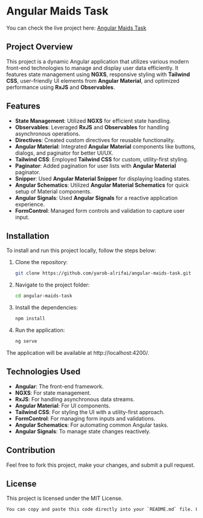 # Angular Maids Task

You can check the live project here: [Angular Maids Task](https://yarob-alrifai.github.io/angular-maids-task/)

## Project Overview

This project is a dynamic Angular application that utilizes various modern front-end technologies to manage and display user data efficiently. It features state management using **NGXS**, responsive styling with **Tailwind CSS**, user-friendly UI elements from **Angular Material**, and optimized performance using **RxJS** and **Observables**.

## Features

- **State Management**: Utilized **NGXS** for efficient state handling.
- **Observables**: Leveraged **RxJS** and **Observables** for handling asynchronous operations.
- **Directives**: Created custom directives for reusable functionality.
- **Angular Material**: Integrated **Angular Material** components like buttons, dialogs, and paginator for better UI/UX.
- **Tailwind CSS**: Employed **Tailwind CSS** for custom, utility-first styling.
- **Paginator**: Added pagination for user lists with **Angular Material** paginator.
- **Snipper**: Used **Angular Material Snipper** for displaying loading states.
- **Angular Schematics**: Utilized **Angular Material Schematics** for quick setup of Material components.
- **Angular Signals**: Used **Angular Signals** for a reactive application experience.
- **FormControl**: Managed form controls and validation to capture user input.

## Installation

To install and run this project locally, follow the steps below:

1. Clone the repository:
   ```bash
   git clone https://github.com/yarob-alrifai/angular-maids-task.git
2. Navigate to the project folder:
   ```bash
   cd angular-maids-task
3. Install the dependencies:
   ```bash
   npm install
3. Run the application:
   ```bash
   ng serve
The application will be available at http://localhost:4200/.


## Technologies Used

- **Angular**: The front-end framework.
- **NGXS**: For state management.
- **RxJS**: For handling asynchronous data streams.
- **Angular Material**: For UI components.
- **Tailwind CSS**: For styling the UI with a utility-first approach.
- **FormControl**: For managing form inputs and validations.
- **Angular Schematics**: For automating common Angular tasks.
- **Angular Signals**: To manage state changes reactively.

## Contribution

Feel free to fork this project, make your changes, and submit a pull request.

## License

This project is licensed under the MIT License.
 ```bash
 You can copy and paste this code directly into your `README.md` file. Let me know if you need further adjustments!


